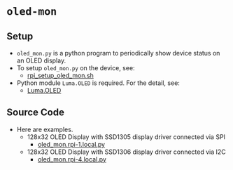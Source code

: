 # `oled-mon`

## Setup

- `oled_mon.py` is a python program to periodically show device status on an OLED display.
- To setup `oled_mon.py` on the device, see:
  - [rpi_setup_oled_mon.sh](../../rpi_setup_oled_mon.sh)
- Python module `Luma.OLED` is required. For the detail, see:
  - [Luma.OLED](<luma.oled.md>)

## Source Code

- Here are examples.
  - 128x32 OLED Display with SSD1305 display driver connected via SPI
    - [oled_mon.rpi-1.local.py](oled_mon.rpi-1.local.py)
  - 128x32 OLED Display with SSD1306 display driver connected via I2C
    - [oled_mon.rpi-4.local.py](oled_mon.rpi-4.local.py)
